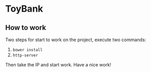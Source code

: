 # ToyBank


## How to work

Two steps for start to work on the project, execute two commands:
 1. `bower install`
 2. `http-server`
 
Then take the IP and start work. Have a nice work!
